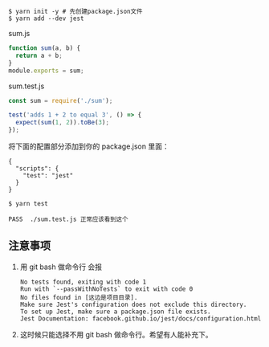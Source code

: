```
$ yarn init -y # 先创建package.json文件
$ yarn add --dev jest
```

sum.js
```js
function sum(a, b) {
  return a + b;
}
module.exports = sum;
```

sum.test.js
```js
const sum = require('./sum');

test('adds 1 + 2 to equal 3', () => {
  expect(sum(1, 2)).toBe(3);
});
```

将下面的配置部分添加到你的 package.json 里面：

```
{
  "scripts": {
    "test": "jest"
  }
}
```

```
$ yarn test

PASS  ./sum.test.js 正常应该看到这个
```

## 注意事项

1. 用 git bash 做命令行 会报
    ```
    No tests found, exiting with code 1
    Run with `--passWithNoTests` to exit with code 0
    No files found in [这边是项目目录].
    Make sure Jest's configuration does not exclude this directory.
    To set up Jest, make sure a package.json file exists.
    Jest Documentation: facebook.github.io/jest/docs/configuration.html
    ```
2. 这时候只能选择不用 git bash 做命令行。希望有人能补充下。
